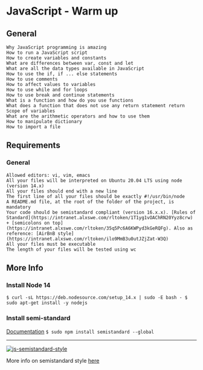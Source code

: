 # JavaScript - Warm up

## General

    Why JavaScript programming is amazing
    How to run a JavaScript script
    How to create variables and constants
    What are differences between var, const and let
    What are all the data types available in JavaScript
    How to use the if, if ... else statements
    How to use comments
    How to affect values to variables
    How to use while and for loops
    How to use break and continue statements
    What is a function and how do you use functions
    What does a function that does not use any return statement return
    Scope of variables
    What are the arithmetic operators and how to use them
    How to manipulate dictionary
    How to import a file

## Requirements
### General

    Allowed editors: vi, vim, emacs
    All your files will be interpreted on Ubuntu 20.04 LTS using node (version 14.x)
    All your files should end with a new line
    The first line of all your files should be exactly #!/usr/bin/node
    A README.md file, at the root of the folder of the project, is mandatory
    Your code should be semistandard compliant (version 16.x.x). [Rules of Standard](https://intranet.alxswe.com/rltoken/1T1yg1vOAChRN20Yyz8crw) + [semicolons on top](https://intranet.alxswe.com/rltoken/35q5Pc6A6KWPyd3kGeRQFg). Also as reference: [AirBnB style](https://intranet.alxswe.com/rltoken/ilo9MmB3u0utJZjZat-W3Q)
    All your files must be executable
    The length of your files will be tested using wc


## More Info
### Install Node 14
`
$ curl -sL https://deb.nodesource.com/setup_14.x | sudo -E bash -
$ sudo apt-get install -y nodejs
`

### Install semi-standard

[Documentation](https://intranet.alxswe.com/rltoken/35q5Pc6A6KWPyd3kGeRQFg)
`
$ sudo npm install semistandard --global
`

---
[![js-semistandard-style](https://raw.githubusercontent.com/standard/semistandard/master/badge.svg)](https://github.com/standard/semistandard)

More info on semistandard style [here](https://github.com/standard/semistandard)